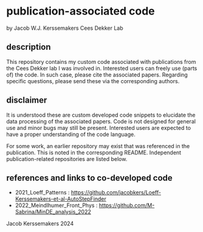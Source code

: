 # publication-associated code

by Jacob W.J. Kerssemakers
Cees Dekker Lab

## description

This repository contains my custom code associated with publications from the Cees Dekker lab I was involved in.
Interested users can freely use (parts of) the code. In such case, please cite the associated papers. 
Regarding specific questions, please send these via the corresponding authors.

## disclaimer

It is understood these are custom developed code snippets to elucidate the data processing  of the associated papers.
Code is not designed for general use and minor bugs may still be present. Interested users are expected to have a proper understanding of the code language.

For some work, an earlier repository may exist that was referenced in the publication. This is noted in the corresponding README.
Independent publication-related repositories are listed below.

## references and links to co-developed code

* 2021_Loeff_Patterns : https://github.com/jacobkers/Loeff-Kerssemakers-et-al-AutoStepFinder
* 2022_Meindlhumer_Front_Phys : https://github.com/M-Sabrina/MinDE_analysis_2022


Jacob Kerssemakers 2024